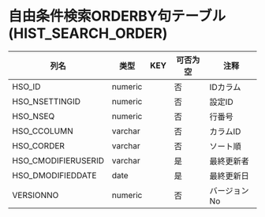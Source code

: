 # 自由条件検索ORDERBY句テーブル(HIST_SEARCH_ORDER)
| 列名   | 类型   | KEY  | 可否为空 | 注释   |
| ---- | ---- | ---- | ---- | ---- |
|HSO_ID|numeric||否|IDカラム|
|HSO_NSETTINGID|numeric||否|設定ID|
|HSO_NSEQ|numeric||否|行番号|
|HSO_CCOLUMN|varchar||否|カラムID|
|HSO_CORDER|varchar||否|ソート順|
|HSO_CMODIFIERUSERID|varchar||是|最終更新者|
|HSO_DMODIFIEDDATE|date||是|最終更新日|
|VERSIONNO|numeric||否|バージョンNo|
